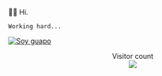 👋🏻 Hi.

``Working hard...``

[![Soy guapo](https://github-readme-stats.vercel.app/api?username=ZhengLinLei)](https://github.com/ZhengLinLei)

<p align="center"> 
  Visitor count<br>
  <img src="https://profile-counter.glitch.me/ZhengLinLei/count.svg" />
</p>
